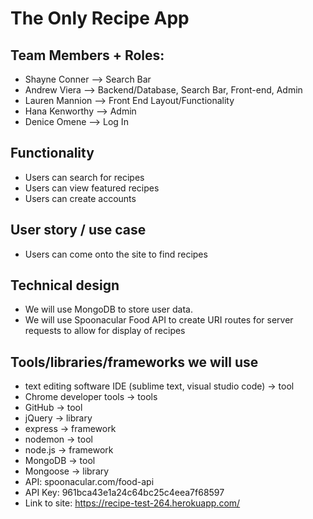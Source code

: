 # The Only Recipe App
 
## Team Members + Roles:
- Shayne Conner --> Search Bar
- Andrew Viera  --> Backend/Database, Search Bar, Front-end, Admin 
- Lauren Mannion  --> Front End Layout/Functionality 
- Hana Kenworthy --> Admin
- Denice Omene  --> Log In 
 
## Functionality
- Users can search for recipes
- Users can view featured recipes 
- Users can create accounts 
 
## User story / use case
- Users can come onto the site to find recipes
 
## Technical design
- We will use MongoDB to store user data.
- We will use Spoonacular Food API to create URI routes for server requests to allow for display of recipes 
 
## Tools/libraries/frameworks we will use
 
- text editing software IDE (sublime text, visual studio code) -> tool
- Chrome developer tools -> tools
- GitHub -> tool
- jQuery -> library
- express -> framework
- nodemon -> tool
- node.js -> framework
- MongoDB -> tool
- Mongoose -> library
- API: spoonacular.com/food-api
- API Key: 961bca43e1a24c64bc25c4eea7f68597
- Link to site: https://recipe-test-264.herokuapp.com/
 
